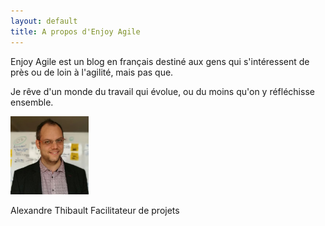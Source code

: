 ```yaml
---
layout: default
title: A propos d'Enjoy Agile
---
```

Enjoy Agile est un blog en français destiné aux gens qui s'intéressent de près ou de loin à l'agilité, mais pas que.

Je rêve d'un monde du travail qui évolue, ou du moins qu'on y réfléchisse ensemble.

<img src="/images/alexthib-agile-coach-small.jpg" width="125px" >

Alexandre Thibault 
Facilitateur de projets